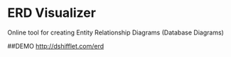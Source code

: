 # ERD Visualizer
Online tool for creating Entity Relationship Diagrams (Database Diagrams)

##DEMO
http://dshifflet.com/erd

